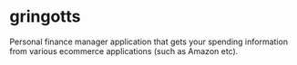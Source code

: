 # gringotts

Personal finance manager application that gets your spending information
from various ecommerce applications (such as Amazon etc).